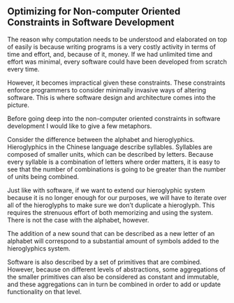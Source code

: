 ## Optimizing for Non-computer Oriented Constraints in Software Development

The reason why computation needs to be understood and elaborated on top of easily is because writing programs is a very costly activity in terms of time and effort, and, because of it, money. If we had unlimited time and effort was minimal, every software could have been developed from scratch every time.

However, it becomes impractical given these constraints. These constraints enforce programmers to consider minimally invasive ways of altering software. This is where software design and architecture comes into the picture.

Before going deep into the non-computer oriented constraints in software development I would like to give a few metaphors.

Consider the difference between the alphabet and hieroglyphics. Hieroglyphics in the Chinese language describe syllables. Syllables are composed of smaller units, which can be described by letters. Because every syllable is a combination of letters where order matters, it is easy to see that the number of combinations is going to be greater than the number of units being combined.

Just like with software, if we want to extend our hieroglyphic system because it is no longer enough for our purposes, we will have to iterate over all of the hieroglyphs to make sure we don’t duplicate a hieroglyph. This requires the strenuous effort of both memorizing and using the system. There is not the case with the alphabet, however.

The addition of a new sound that can be described as a new letter of an alphabet will correspond to a substantial amount of symbols added to the hieroglyphics system.

Software is also described by a set of primitives that are combined. However, because on different levels of abstractions, some aggregations of the smaller primitives can also be considered as constant and immutable, and these aggregations can in turn be combined in order to add or update functionality on that level.
